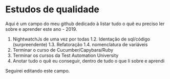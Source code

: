 # Estudos de qualidade

Aqui é um campo do meu github dedicado à listar tudo o quê eu preciso ler sobre e aprender este ano - 2019.

 1. NightwatchJs de uma vez por todas
 1.2. Identação de sql/código (surpreendente)
 1.3. Refatoração
 1.4. nomenclatura de variáveis
 2. Terminar o curso de Cucumber/Capybara/Ruby
 3. Terminar os cursos da Test Automation University
 4. Anotar tudo o quê eu conseguir, dentro de tudo o que li sobre e aprendi
 
 
 Seguirei editando este campo.
